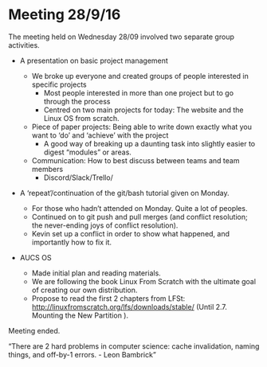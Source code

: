 # Meeting 28/9/16

The meeting held on Wednesday 28/09 involved two separate group activities. 

- A presentation on basic project management 
	- We broke up everyone and created groups of people interested in specific projects
		- Most people interested in more than one project but to go through the process
		- Centred on two main projects for today: The website and the Linux OS from scratch.
	- Piece of paper projects: Being able to write down exactly what you want to ‘do’ and ‘achieve’ with the project
		- A good way of breaking up a daunting task into slightly easier to digest “modules” or areas.
	- Communication: How to best discuss between teams and team members
		- Discord/Slack/Trello/
		
- A ‘repeat’/continuation of the git/bash tutorial given on Monday.
	- For those who hadn’t attended on Monday. Quite a lot of peoples.
	- Continued on to git push and pull merges (and conflict resolution; the never-ending joys of conflict resolution).
	- Kevin set up a conflict in order to show what happened, and importantly how to fix it.

- AUCS OS
	- Made initial plan and reading materials.
	- We are following the book Linux From Scratch with the ultimate goal of creating our own distribution.
	- Propose to read the first 2 chapters from LFSt: http://linuxfromscratch.org/lfs/downloads/stable/ (Until 2.7. Mounting the New Partition ).

Meeting ended.

“There are 2 hard problems in computer science: cache invalidation, naming things, and off-by-1 errors. - Leon Bambrick”
